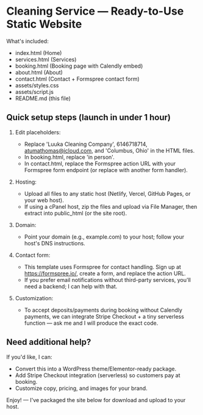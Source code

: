 Cleaning Service — Ready-to-Use Static Website
===============================================

What's included:
- index.html (Home)
- services.html (Services)
- booking.html (Booking page with Calendly embed)
- about.html (About)
- contact.html (Contact + Formspree contact form)
- assets/styles.css
- assets/script.js
- README.md (this file)

Quick setup steps (launch in under 1 hour)
-----------------------------------------
1. Edit placeholders:
   - Replace 'Luuka Cleaning Company', 6146718714, atumathomas@icloud.com, and 'Columbus, Ohio' in the HTML files.
   - In booking.html, replace 'in person'.
   - In contact.html, replace the Formspree action URL with your Formspree form endpoint (or replace with another form handler).

2. Hosting:
   - Upload all files to any static host (Netlify, Vercel, GitHub Pages, or your web host).
   - If using a cPanel host, zip the files and upload via File Manager, then extract into public_html (or the site root).

3. Domain:
   - Point your domain (e.g., example.com) to your host; follow your host's DNS instructions.

4. Contact form:
   - This template uses Formspree for contact handling. Sign up at https://formspree.io/, create a form, and replace the action URL.
   - If you prefer email notifications without third-party services, you'll need a backend; I can help with that.

5. Customization:
   - To accept deposits/payments during booking without Calendly payments, we can integrate Stripe Checkout + a tiny serverless function — ask me and I will produce the exact code.

Need additional help?
---------------------
If you'd like, I can:
- Convert this into a WordPress theme/Elementor-ready package.
- Add Stripe Checkout integration (serverless) so customers pay at booking.
- Customize copy, pricing, and images for your brand.

Enjoy! — I've packaged the site below for download and upload to your host.
